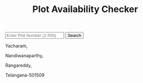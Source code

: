 <!DOCTYPE html>
<html lang="en">
<head>
    <meta charset="UTF-8">
    <meta name="viewport" content="width=device-width, initial-scale=1.0">
    <title>Plot Availability Checker</title>
    <link rel="stylesheet" href="styles.css">
</head>
<body>
    <header>
        <h1>Plot Availability Checker</h1>
    </header>
    <main>
        <section id="search-bar">
            <input type="number" id="plot-number" placeholder="Enter Plot Number (1-550)">
            <button onclick="searchPlot()">Search</button>
        </section>
        <section id="plot-grid">
        </section>
        <section id="plot-details" style="display:none;">
            <h2>Plot Details</h2>
            <p id="plot-number-detail">Plot Number: </p>
            <p id="plot-status-detail">Status: </p>
        </section>
    </main>
    <script src="scripts.js"></script>
</body>
</html>
<!DOCTYPE html>
<html lang="en">
<head>
    <meta charset="UTF-8">
    <meta name="viewport" content="width=device-width, initial-scale=1.0">
    <title>Address</title>
</head>
<body>
    <p>Yacharam,</p>
    <p>Nandiwanaparthy,</p>
    <p>Rangareddy,</p>
    <p>Telangana-501509</p>
</body>
</html>
